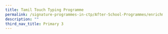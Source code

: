 ```yaml
---
title: Tamil Touch Typing Programme
permalink: /signature-programmes-in-ctp/After-School-Programmes/enrichment/p3/tamil-touch-typing-programme/
description: ""
third_nav_title: Primary 3
---
```

